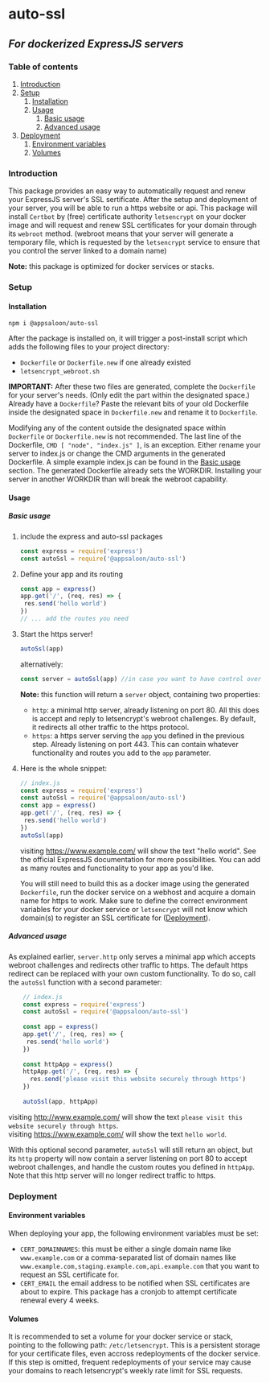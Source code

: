 # auto-ssl
## *For dockerized ExpressJS servers*

### Table of contents
1. [Introduction](#introduction)
2. [Setup](#setup)
    1. [Installation](#installation)
    2. [Usage](#usage)
        1. [Basic usage](#usage-basic)
        2. [Advanced usage](#usage-advanced)
3. [Deployment](#deployment)
    1. [Environment variables](#environment)
    2. [Volumes](#volumes)

### Introduction<a name="introduction"></a>
This package provides an easy way to automatically request and renew your ExpressJS server's SSL sertificate.
After the setup and deployment of your server, you will be able to run a https website or api.
This package will install `Certbot` by (free) certificate authority `letsencrypt` on your docker image and will request and renew SSL certificates for your domain through its `webroot` method.
(webroot means that your server will generate a temporary file, which is requested by the `letsencrypt` service to ensure that you control the server linked to a domain name)

**Note:** this package is optimized for docker services or stacks.

### Setup<a name="setup"></a>
#### Installation<a name="installation"></a>
`npm i @appsaloon/auto-ssl`

After the package is installed on, it will trigger a post-install script which adds the following files to your project directory:
* `Dockerfile` or `Dockerfile.new` if one already existed
* `letsencrypt_webroot.sh`

**IMPORTANT:** After these two files are generated, complete the `Dockerfile` for your server's needs. (Only edit the part within the designated space.)
Already have a `Dockerfile`? Paste the relevant bits of your old Dockerfile inside the designated space in `Dockerfile.new` and rename it to `Dockerfile`.

Modifying any of the content outside the designated space within `Dockerfile` or `Dockerfile.new` is not recommended. The last line of the Dockerfile, `CMD [ "node", "index.js" ]`, is an exception. Either rename your server to index.js or change the CMD arguments in the generated Dockerfile. A simple example index.js can be found in the [Basic usage](#usage-basic) section.
The generated Dockerfile already sets the WORKDIR. Installing your server in another WORKDIR than will break the webroot capability.

#### Usage<a name="usage"></a>
##### Basic usage<a name="usage-basic"></a>
1. include the express and auto-ssl packages
    ``` javascript
    const express = require('express')
    const autoSsl = require('@appsaloon/auto-ssl')
    ```
2. Define your app and its routing
    ```javascript
    const app = express()
    app.get('/', (req, res) => {
     res.send('hello world')
    })
    // ... add the routes you need
    ```
3. Start the https server!
    ```javascript
    autoSsl(app)
    ```
    alternatively:
    ```javascript
    const server = autoSsl(app) //in case you want to have control over the generated http and https servers this object contains.
    ```
    **Note:** this function will return a `server` object, containing two properties:
    * `http`: a minimal http server, already listening on port 80. All this does is accept and reply to letsencrypt's webroot challenges. By default, it redirects all other traffic to the https protocol.
    * `https`: a https server serving the `app` you defined in the previous step. Already listening on port 443. This can contain whatever functionality and routes you add to the `app` parameter.
4. Here is the whole snippet:
    ```javascript
    // index.js
    const express = require('express')
    const autoSsl = require('@appsaloon/auto-ssl')
    const app = express()
    app.get('/', (req, res) => {
     res.send('hello world')
    })
    autoSsl(app)
    ```
    visiting https://www.example.com/ will show the text "hello world". See the official ExpressJS documentation for more possibilities. You can add as many routes and functionality to your app as you'd like.

    You will still need to build this as a docker image using the generated `Dockerfile`, run the docker service on a webhost and acquire a domain name for https to work.
    Make sure to define the correct environment variables for your docker service or `letsencrypt` will not know which domain(s) to register an SSL certificate for ([Deployment](#deployment)).

##### Advanced usage<a name="usage-advanced"></a>
As explained earlier, `server.http` only serves a minimal app which accepts webroot challenges and redirects other traffic to https.
The default https redirect can be replaced with your own custom functionality. To do so, call the `autoSsl` function with a second parameter:
```javascript
    // index.js
    const express = require('express')
    const autoSsl = require('@appsaloon/auto-ssl')
    
    const app = express()
    app.get('/', (req, res) => {
     res.send('hello world')
    })
    
    const httpApp = express()
    httpApp.get('/', (req, res) => {
      res.send('please visit this website securely through https')
    })
    
    autoSsl(app, httpApp)
```
visiting http://www.example.com/ will show the text `please visit this website securely through https`.  
visiting https://www.example.com/ will show the text `hello world`.

With this optional second parameter, `autoSsl` will still return an object, but its `http` property will now contain a server listening on port 80 to accept webroot challenges, and handle the custom routes you defined in `httpApp`. Note that this http server will no longer redirect traffic to https.

### Deployment<a name="deployment"></a>
#### Environment variables<a name="environment"></a>
When deploying your app, the following environment variables must be set:
* `CERT_DOMAINNAMES`: this must be either a single domain name like `www.example.com` or a comma-separated list of domain names like `www.example.com,staging.example.com,api.example.com` that you want to request an SSL certificate for.
* `CERT_EMAIL` the email address to be notified when SSL certificates are about to expire. This package has a cronjob to attempt certificate renewal every 4 weeks.

#### Volumes<a name="volumes"></a>
It is recommended to set a volume for your docker service or stack, pointing to the following path: `/etc/letsencrypt`. This is a persistent storage for your certificate files, even accross redeployments of the docker service. If this step is omitted, frequent redeployments of your service may cause your domains to reach letsencrypt's weekly rate limit for SSL requests.
